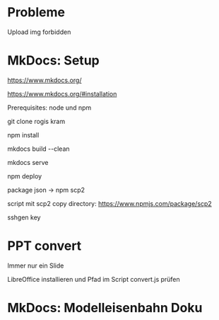 # Probleme

Upload img forbidden

# MkDocs: Setup
https://www.mkdocs.org/

https://www.mkdocs.org/#installation

Prerequisites: node und npm

git clone rogis kram

npm install

mkdocs build --clean

mkdocs serve

npm deploy

package json -> npm scp2

script mit scp2 copy directory: https://www.npmjs.com/package/scp2

sshgen key


# PPT convert

Immer nur ein Slide

LibreOffice installieren und Pfad im Script convert.js prüfen



# MkDocs: Modelleisenbahn Doku
